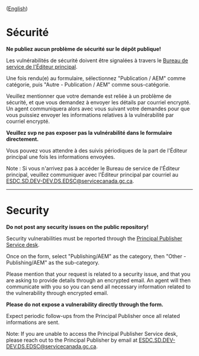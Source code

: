 ([English](#security))

# Sécurité

**Ne publiez aucun problème de sécurité sur le dépôt publique!**

Les vulnérabilités de sécurité doivent être signalées à travers le [Bureau de service de l'Éditeur principal](http://requestform.portal.gc.ca/billets.html).

Une fois rendu(e) au formulaire, sélectionnez "Publication / AEM" comme catégorie, puis "Autre - Publication / AEM" comme sous-catégorie.

Veuillez mentionner que votre demande est reliée à un problème de sécurité, et que vous demandez à envoyer les détails par courriel encrypté. Un agent communiquera alors avec vous suivant votre demandes pour que vous puissiez envoyer les informations relatives à la vulnérabilité par courriel encrypté.

**Veuillez svp ne pas exposer pas la vulnérabilité dans le formulaire directement.**

Vous pouvez vous attendre à des suivis périodiques de la part de l'Éditeur principal une fois les informations envoyées.

Note : Si vous n'arrivez pas à accéder le Bureau de service de l'Éditeur principal, veuillez communiquer avec l'Éditeur principal par courriel au <ESDC.SD.DEV-DEV.DS.EDSC@servicecanada.gc.ca>.

______________________

# Security

**Do not post any security issues on the public repository!**

Security vulnerabilities must be reported through the [Principal Publisher Service desk](http://requestform.portal.gc.ca/tickets.html).

Once on the form, select "Publishing/AEM" as the category, then "Other - Publishing/AEM" as the sub-category.

Please mention that your request is related to a security issue, and that you are asking to provide details through an encrypted email. An agent will then communicate with you so you can send all necessary information related to the vulnerability through encrypted email.

**Please do not expose a vulnerability directly through the form.**

Expect periodic follow-ups from the Principal Publisher once all related informations are sent.

Note: If you are unable to access the Principal Publisher Service desk, please reach out to the Principal Publisher by email at <ESDC.SD.DEV-DEV.DS.EDSC@servicecanada.gc.ca>.
